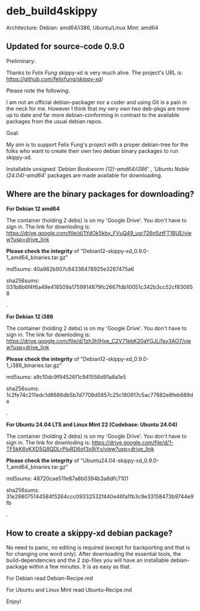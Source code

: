 # deb_build4skippy 

Architecture: Debian: amd64/i386, Ubuntu/Linux Mint: amd64

## Updated for source-code 0.9.0

Preliminary:

Thanks to *Felix Fung* skippy-xd is very much alive. The project's URL is: <https://github.com/felixfung/skippy-xd>/

Please note the following:

I am not an official debian-packager nor a coder and using Git is a pain in the neck for me. However I think that my very own two deb-pkgs are more up to date and far more debian-conforming in contrast to the available packages from the usual debian repos.

Goal:

My aim is to support Felix Fung's project with a proper debian-tree for the folks who want to create their own two debian binary packages to run skippy-xd.

Installable unsigned *'Debian Bookworm (12)-amd64/i386'* , *'Ubuntu Noble (24.04)-amd64'* packages are made available for downloading.

## Where are the binary packages for downloading?

**For Debian 12 amd64**

The container (holding 2 debs) is on my 'Google Drive'. You don't have to sign in. The link for downloding is: <https://drive.google.com/file/d/1YdOk5kby_FVuQ49_usr726n5ztFT1BUE/view?usp=drive_link>

**Please check the integrity** of "Debian12-skippy-xd_0.9.0-1_amd64_binaries.tar.gz"

md5sums: 40a982b907c84336478925e3287475a6

sha256sums: 031b8b6f4f6a49e418509a1759914879fc2667fdb10051c342b3cc52cf830658

.

**For Debian 12 i386**

The container (holding 2 debs) is on my 'Google Drive'. You don't have to sign in. The link for downloding is: <https://drive.google.com/file/d/1zh3h1Hxe_C2V71ebK20aYGJLi1sy3AO7/view?usp=drive_link>

**Please check the integrity** of "Debian12-skippy-xd_0.9.0-1_i386_binaries.tar.gz"

md5sums: a9c10dc9f94526f1c941556d91a8a1e5

sha256sums: 1c2fe74c211edc1d8686db5b7d7708d5857c25c180917c5ac77882e8feb689de

.

**For Ubuntu 24.04 LTS and Linux Mint 22 (Codebase: Ubuntu 24.04)**

The container (holding 2 debs) is on my 'Google Drive'. You don't have to sign in. The link for downloding is: <https://drive.google.com/file/d/1-TF5kK6yKXD5Q8QDLrPluRD6of3x9iYv/view?usp=drive_link>

**Please check the integrity** of "Ubuntu24.04-skippy-xd_0.9.0-1_amd64_binaries.tar.gz"

md5sums: 48720cae511e87a8b0394b3a6dfc7101

sha256sums: 31e298075144584f5264ccc09332532f440e46fa1fb3c9e33158473b9744e9fb

.

## How to create a skippy-xd debian package?

No need to panic, no editing is required (except for backporting and that is for changing one word only). After downloading the essential tools, the build-dependencies and the 2 zip-files you will have an installable debian-package within a few minutes. It is as easy as that.

For Debian read Debian-Recipe.md

For Ubuntu and Linux Mint read Ubuntu-Recipe.md



Enjoy!

